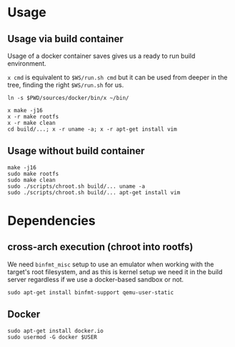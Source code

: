 # Usage

## Usage via build container

Usage of a docker container saves gives us a ready to run build environment.

`x cmd` is equivalent to `$WS/run.sh cmd` but it can be used from deeper in the tree,
finding the right `$WS/run.sh` for us.

```
ln -s $PWD/sources/docker/bin/x ~/bin/

x make -j16
x -r make rootfs
x -r make clean
cd build/...; x -r uname -a; x -r apt-get install vim
```

## Usage without build container

```
make -j16
sudo make rootfs
sudo make clean
sudo ./scripts/chroot.sh build/... uname -a
sudo ./scripts/chroot.sh build/... apt-get install vim
```

# Dependencies

## cross-arch execution (chroot into rootfs)

We need `binfmt_misc` setup to use an emulator when working
with the target's root filesystem, and as this is kernel setup
we need it in the build server regardless if we use a docker-based
sandbox or not.

```
sudo apt-get install binfmt-support qemu-user-static
```

## Docker

```
sudo apt-get install docker.io
sudo usermod -G docker $USER
```

